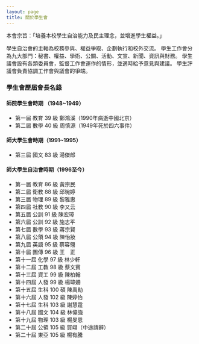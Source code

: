 ```yaml
---
layout: page
title: 關於學生會
---
```


本會宗旨：「培養本校學生自治能力及民主理念，並增進學生權益。」

學生自治會的主軸為校務參與、權益爭取、企劃執行和校外交流。
學生工作會分為九大部門：秘書、權益、學術、公關、活動、文宣、新聞、資訊與財務。
學生議會設有各類委員會，監督工作會運作的情形，並適時給予意見與建議。
學生評議會負責協調工作會與議會的爭端。


### 學生會歷屆會長名錄

#### 師院學生會時期 （1948~1949）


* 第一屆 教育 39 級 鄭鴻溪（1990年病逝中國北京）
* 第二屆 數學 40 級 周慎源（1949年死於四六事件）


#### 師大學生會時期（1991~1995）


* 第三屆 國文 83 級 湯傑郎


#### 師大學生自治會時期（1996至今）

* 第一屆 教育 86 級 黃宗民
* 第二屆 衛教 88 級 邱琬婷
* 第三屆 物理 89 級 黎雅惠
* 第四屆 社教 90 級 李又云
* 第五屆 公訓 91 級 陳宏璋
* 第六屆 公訓 92 級 施志平
* 第七屆 數學 93 級 蔣宗賢
* 第八屆 公領 94 級 陳怡妝
* 第九屆 英語 95 級 蔡容翎
* 第十屆 圖傳 96 級 王　正
* 第十一屆 化學 97 級 林少軒
* 第十二屆 工教 98 級 蔡文賓
* 第十三屆 資工 99 級 陳柏翰
* 第十四屆 人發 99 級 楊瑋姍
* 第十五屆 生科 100 碩 陳禹勛
* 第十六屆 人發 102 級 陳婷怡
* 第十七屆 生科 103 級 謝慧霆
* 第十八屆 國文 104 級 林偉強
* 第十九屆 物理 103 級 楊旻恩
* 第二十屆 公領 105 級 賀翊（中途請辭）
* 第二十屆 東亞 105 級 楊有騰

